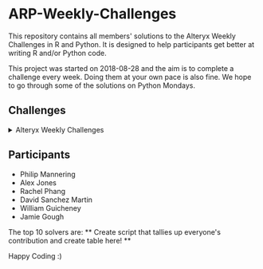 # ARP-Weekly-Challenges
This repository contains all members' solutions to the Alteryx Weekly Challenges in R and Python. It is designed to help participants get better at writing R and/or Python code.

This project was started on 2018-08-28 and the aim is to complete a challenge every week. Doing them at your own pace is also fine.
We hope to go through some of the solutions on Python Mondays.

## Challenges
<details><summary>Alteryx Weekly Challenges</summary>
  
|Challenge Number|Challenge Name|Level of Difficulty|Main Subject|
|--- |--- |--- |--- |
|1|Challenge #1: Join to Range|Intermediate|Data Preparation|
|2|Challenge #2: Preparing Delimited Data|Beginner|Data Parsing|
|3|Challenge #3: Running Averages|Intermediate|Data Preparation|
|4|Challenge #4: Date Parsing|Advanced|Data Parsing|
|5|Challenge #5: HR Position Finder Application|Intermediate|Apps|
|6|Challenge #6: Spatial Route|Intermediate|Spatial|
|7|Challenge #7: Download Data and Parse JSON|Advanced|Data Parsing|
|8|Challenge #8: Aggregate Consumer Purchases|Beginner|Data Analysis|
|9|Challenge #9: Analytics Ranking|Beginner|Data Analysis|
|10|Challenge #10: Date Time Calculations|Intermediate|Data Analysis|
|11|Challenge #11: Identify Logical Groups|Intermediate|Data Analysis|
|12|Challenge #12: Creating an HR Hierarchy|Advanced|Macros|
|13|Challenge #13: HTML Table Parsing|Advanced|Data Parsing|
|14|Challenge #14: Warehouse Distribution|Intermediate|Macros|
|15|Challenge #15: Warehouse Shipped Miles|Beginner|Spatial|
|16|Challenge #16: Parsing Out the New-line Character|Beginner|Data Cleansing|
|17|Challenge #17: Month-over-Month Retention Rate|Advanced|Macros|
|18|Challenge #18: Predicting Baseball Wins|Intermediate|Predictive|
|19|Challenge #19: Excel Record Locator|Beginner|Data Cleansing|
|20|Challenge #20: List Parsing|Advanced|Data Preparation|
|21|Challenge #21: Date Reformatting|Beginner|Data Cleansing|
|22|Challenge #22: Identify Values to Aggregate|Intermediate|Data Parsing|
|23|Challenge #23: Parsing  CPG Data|Advanced|Data Parsing|
|24|Challenge #24: ARIMA Time Series|Intermediate|Predictive|
|25|Challenge #25: Creating Merchant Combos|Intermediate|Data Analysis|
|26|Challenge #26: Service Technician Travel Distance|Beginner|Spatial|
|27|Challenge #27: Spatial Telco Coverage Smoothing|Intermediate|Spatial|
|28|Challenge #28: Formatting Morningstar Data|Intermediate|Data Cleansing|
|29|Challenge #29: Alteryx '16 Grand Prix (Race1, L1)|Intermediate|Data Preparation|
|30|Challenge #30: Alteryx '16 Grand Prix (Race 1, L2)|Beginner|Data Analysis|
|31|Challenge #31: Alteryx '16 Grand Prix (Race 2, L1)|Intermediate|Data Preparation|
|32|Challenge #32: Alteryx '16 Grand Prix (Race 2, L2)|Intermediate|Spatial|
|33|Challenge #33: Reshaping Nielsen Data|Intermediate|Data Preparation|
|34|Challenge #34: Date-Time Formatting|Advanced|Macros|
|35|Challenge #35: Data Cleansing Practice|Beginner|Data Cleansing|
|36|Challenge #36: Data Cleansing Extract Authors|Intermediate|Data Parsing|
|37|Challenge #37: Parsing a Raw XML File|Intermediate|Data Parsing|
|38|Challenge #38: Data Blending for Batch Output|Beginner|Data Preparation|
|39|Challenge #39: Trouble Shooting a Broken Macro|Intermediate|Macros|
|40|Challenge #40: Parsing a HTML File|Intermediate|Data Parsing|
|41|Challenge #41: Analytics PayPeriodCalc|Beginner|Data Analysis|
|42|Challenge #42: Inspire Europe '16 Grand Prix (L1)|Intermediate|Data Analysis|
|43|Challenge  #43: Inspire Europe '16 Grand Prix (L2)|Intermediate|Data Analysis|
|44|Challenge #44: Inspire Europe '16 Grand Prix (L3)|Intermediate|Data Analysis|
|45|Challenge #45: Parsing Bureau of Labor Data|Advanced|Data Parsing|
|46|Challenge #46: Formatting a Date from an Integer|Beginner|Data Preparation|
|47|Challenge #47: Vehicle Identification Number Test|Intermediate|Data Preparation|
|48|Challenge #48: Calculating Distribution Priority|Intermediate|Spatial|
|49|Challenge #49: Reformatting Transactional Data|Beginner|Data Preparation|
|50|Challenge #50: Preparing Survey Data|Advanced|Data Analysis|
|51|Challenge #51: Spatial County Coverage|Intermediate|Spatial|
|52|Challenge #52: Solving the Knapsack Problem|Advanced|Data Analysis|
|53|Challenge #53: Parsing Report Formatted Data|Intermediate|Data Parsing|
|54|Challenge #54: Data Prep Address Parsing|Beginner|Data Parsing|
|55|Challenge #55: 2013 Alteryx Grand Prix (L1)|Intermediate|Data Analysis|
|56|Challenge #56: Parsing and Counting Hashtags|Intermediate|Data Analysis|
|57|Challenge #57: Build a Valentine's Day App|Intermediate|Apps|
|58|Challenge #58: An Odd String to Date Conversion|Beginner|Data Preparation|
|59|Challenge #59: Is it an Anagram?|Intermediate|Data Analysis|
|60|Challenge #60: Fill in the Spatial Object|Intermediate|Spatial|
|61|Challenge #61: Save the Astronaut|Advanced|Data Analysis|
|62|Challenge #62: Find the Duplicate Clicks|Intermediate|Data Analysis|
|63|Challenge #63: Data Preperation Using Pivot Tools|Intermediate|Data Preparation|
|64|Challenge #64: Catch Me If You Can|Intermediate|Data Preparation|
|65|Challenge #65: Fulfilling Inventory Orders|Beginner|Data Analysis|
|66|Challenge #66: My Wine Problem|Intermediate|Macros|
|67|Challenge #67: Calculate Spatial Angles|Intermediate|Spatial|
|68|Challenge #68: Elapsed Classroom Times|Beginner|Data Analysis|
|69|Challenge #69: Web Stock Data|Beginner|Data Parsing|
|70|Challenge #70: Trade Area Drivetime Radii|Beginner|Spatial|
|71|Challenge #71: Recreate SQL Joins in Alteryx|Intermediate|Data Preparation|
|72|Challenge #72: Compare Data Sets (Fields/Columns)|Intermediate|Data Preparation|
|73|Challenge #73: Plinko Probabilities|Advanced|Data Analysis|
|74|Challenge #74: Build a Factorial Calculator|Beginner|Macros|
|75|Challenge #75: Scrabble Word Finder|Advanced|Data Preparation|
|76|Challenge #76: Strava Export Parse and Report|Intermediate|Data Parsing|
|77|Challenge #77: Extending Spatial Lines|Intermediate|SpatialMacros|
|78|Challenge #78: Find the Best Housing Markets|Intermediate|Data Parsing|
|79|Challenge #79: Find the Closest Prime Number|Intermediate|Apps|
|80|Challenge #80: Slowly Changing Dimensions|Intermediate|Data Preparation|
|81|Challenge #81: Multi-Level Bill of Materials Problem|Intermediate|Data Analysis|
|82|Challenge #82: Are You in the Path of the Solar Eclipse?|Intermediate|Spatial|
|83|Challenge #83: Pop-Tart and Beer Pairings|Intermediate|Data Preparation|
|84|Challenge  #84:  Map Hurricane Harvey's Storm Evolution|Intermediate|Spatial|
|85|Challenge #85: How Did Tara Place in Competition?|Intermediate|Data Analysis|
|86|Challenge #86: Create a Macro that Generates Past Dates|Advanced|Macros|
|87|Challenge #87: Losing Daylight|Beginner|Data Analysis|
|88|Challenge #88: Counting Combinations|Beginner|Data Analysis|
|89|Challenge #89: Analyzing Social Data|Beginner|Data Analysis|
|90|Challenge #90: Analyzing Social Data (Part 2)|Intermediate|Data Analysis|
|91|Challenge #91: Getting into the Weeds|Advanced|Apps|
|92|Challenge #92: The Blob!|Beginner|Data Parsing|
|93|Challenge #93: Pumpkin Production|Beginner|Data Analysis|
|94|Challenge #94: Have we reached Peak Pumpkin?|Advanced|Predictive|
|95|Challenge #95: Draw 1000 Apples in Under 60 Seconds|Advanced|Spatial|
|96|Challenge #96: Who Stole my Latte?|Intermediate|Data Preparation|
|97|Challenge #97: SANTALYTICS 2017 - Part 1|Intermediate|Data Preparation|
|98|Challenge #98: SANTALYTICS 2017 - Part 2|Intermediate|Data Analysis|
|99|Challenge #99: SANTALYTICS 2017 - Part 3|Advanced|Data Analysis|
|100|Challenge #100: Find Ned!|Advanced|Spatial|
</details>

## Participants
- Philip Mannering
- Alex Jones
- Rachel Phang
- David Sanchez Martin
- William Guicheney
- Jamie Gough



The top 10 solvers are:
** Create script that tallies up everyone's contribution and create table here! **

Happy Coding :)
